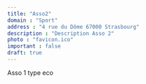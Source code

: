 ```yaml
---
title: "Asso2"
domain : "Sport"
address : "4 rue du Dôme 67000 Strasbourg"
description : "Description Asso 2"
photo : "favicon.ico"
important : false
draft: true
---
```

Asso 1 type eco 